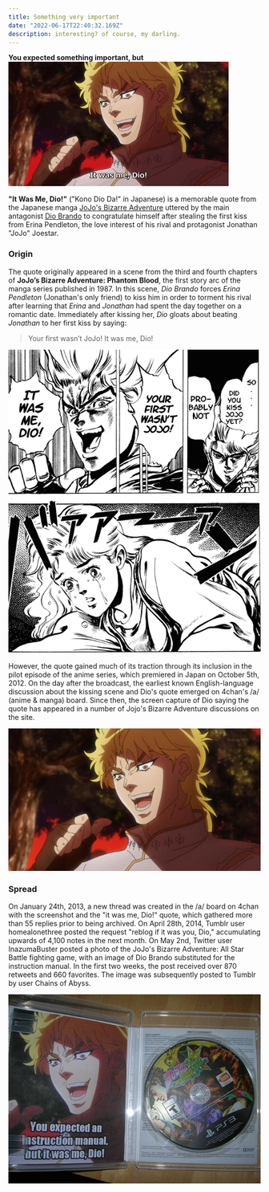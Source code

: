 ```yaml
---
title: Something very important 
date: "2022-06-17T22:40:32.169Z"
description: interesting? of course, my darling. 
---
```


**You expected something important, but**
![Dio Brando Open Gif](./dio-gif.gif)
  
**"It Was Me, Dio!"** ("Kono Dio Da!" in Japanese) is a memorable quote from the Japanese manga [JoJo's Bizarre Adventure](https://en.wikipedia.org/wiki/JoJo%27s_Bizarre_Adventure) 
uttered by the main antagonist [Dio Brando]() to congratulate himself after stealing the first kiss from Erina Pendleton, the love interest of his rival and protagonist Jonathan "JoJo" Joestar.

### Origin

The quote originally appeared in a scene from the third and fourth chapters of 
**JoJo’s Bizarre Adventure: Phantom Blood**, 
the first story arc of the manga series published in 1987. 
In this scene, _Dio Brando_ forces _Erina Pendleton_ (Jonathan's only friend)
to kiss him in order to torment his rival after learning that _Erina_ and _Jonathan_ had spent the day together on a romantic date.
Immediately after kissing her, _Dio_ gloats about beating _Jonathan_ to her first kiss by saying: 
>Your first wasn’t JoJo! It was me, Dio!

![Dio Brando Manga](./dio-origin.png)

However, the quote gained much of its traction through its inclusion in the pilot episode of the anime series,
which premiered in Japan on October 5th, 2012. 
On the day after the broadcast, the earliest known English-language discussion about the kissing scene and Dio's quote emerged
on 4chan's /a/ (anime & manga) board.
Since then, the screen capture of Dio saying the quote has appeared in a number of Jojo's Bizarre Adventure discussions on the site.

![Dio Brando](./dio-open.jpg)

### Spread

On January 24th, 2013, a new thread was created in the /a/ board on 4chan with the screenshot and the "it was me, Dio!" quote,
which gathered more than 55 replies prior to being archived.
On April 28th, 2014, Tumblr user homealonethree posted the request "reblog if it was you, Dio," 
accumulating upwards of 4,100 notes in the next month. On May 2nd, Twitter user InazumaBuster posted
a photo of the JoJo's Bizarre Adventure: All Star Battle fighting game, with an image of Dio Brando substituted for the
instruction manual.
In the first two weeks, the post received over 870 retweets and 660 favorites. 
The image was subsequently posted to Tumblr by user Chains of Abyss.

![Dio Brando on CD](./dio-cd.jpg)


